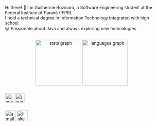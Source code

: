 Hi there! 👋 I'm Guilherme Buzinaro, a Software Engineering student at the Federal Institute of Paraná (IFPR).  
I hold a technical degree in Information Technology integrated with high school.  
💻 Passionate about Java and always exploring new technologies.
###

<div align="center">
  <img src="https://github-readme-stats.vercel.app/api?username=buzinaro1203&hide_title=false&hide_rank=false&show_icons=true&include_all_commits=true&count_private=true&disable_animations=false&theme=dracula&locale=en&hide_border=false" height="150" alt="stats graph"  />
  <img src="https://github-readme-stats.vercel.app/api/top-langs?username=buzinaro1203&locale=en&hide_title=false&layout=compact&card_width=320&langs_count=4&theme=dracula&hide_border=false" height="150" alt="languages graph"  />
</div>

###

<div align="left">
  <img src="https://cdn.jsdelivr.net/gh/devicons/devicon/icons/javascript/javascript-original.svg" height="30" alt="javascript logo"  />
  <img src="https://cdn.jsdelivr.net/gh/devicons/devicon/icons/java/java-original.svg" height="30" alt="javascript logo"  />

</div>

###

<div align="left">
 <a href"mailto:guilhermebuzinaro212@gmail.com"> <img src="https://img.shields.io/static/v1?message=Gmail&logo=gmail&label=&color=D14836&logoColor=white&labelColor=&style=for-the-badge" height="35" alt="gmail logo"  /></a>
 <a href"www.linkedin.com/in/guilhermebuzinaro"> <img src="https://img.shields.io/static/v1?message=LinkedIn&logo=linkedin&label=&color=0077B5&logoColor=white&labelColor=&style=for-the-badge" height="35" alt="linkedin logo"  /></a>
</div>

###
###

